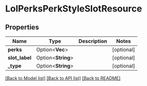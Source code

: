 # LolPerksPerkStyleSlotResource

## Properties

Name | Type | Description | Notes
------------ | ------------- | ------------- | -------------
**perks** | Option<**Vec<i32>**> |  | [optional]
**slot_label** | Option<**String**> |  | [optional]
**_type** | Option<**String**> |  | [optional]

[[Back to Model list]](../README.md#documentation-for-models) [[Back to API list]](../README.md#documentation-for-api-endpoints) [[Back to README]](../README.md)


